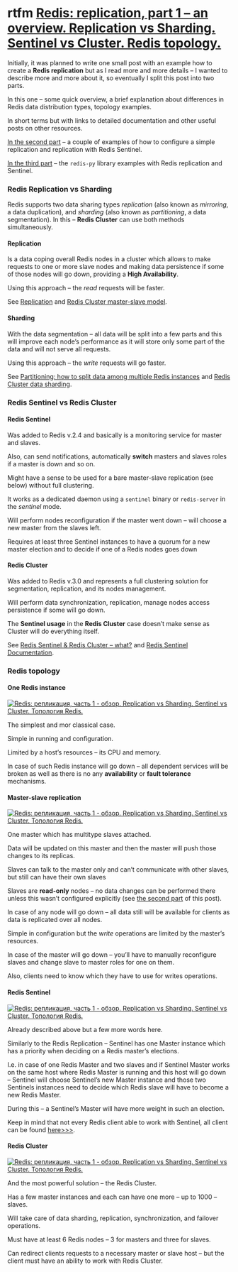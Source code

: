 # rtfm [Redis: replication, part 1 – an overview. Replication vs Sharding. Sentinel vs Cluster. Redis topology.](https://rtfm.co.ua/en/redis-replication-part-1-overview-replication-vs-sharding-sentinel-vs-cluster-redis-topology/)

Initially, it was planned to write one small post with an example how to create a **Redis replication** but as I read more and more details – I wanted to describe more and more about it, so eventually I split this post into two parts.

In this one – some quick overview, a brief explanation about differences in Redis data distribution types, topology examples.

In short terms but with links to detailed documentation and other useful posts on other resources.

[In the second part](https://rtfm.co.ua/en/redis-replication-part-2-master-slave-replication-and-redis-sentinel/) – a couple of examples of how to configure a simple replication and replication with Redis Sentinel.

[In the third part](https://rtfm.co.ua/en/redis-replication-part-3-redis-py-and-work-with-redis-sentinel-from-python/) – the `redis-py` library examples with Redis replication and Sentinel.



### Redis Replication vs Sharding

Redis supports two data sharing types *replication* (also known as *mirroring*, a data duplication), and *sharding* (also known as *partitioning*, a data segmentation). In this – **Redis Cluster** can use both methods simultaneously.



#### Replication

Is a data coping overall Redis nodes in a cluster which allows to make requests to one or more slave nodes and making data persistence if some of those nodes will go down, providing a **High Availability**.

Using this approach – the *read* requests will be faster.

See [Replication](https://rtfm.co.ua/goto/https://redis.io/topics/replication) and [Redis Cluster master-slave model](https://rtfm.co.ua/goto/https://redis.io/topics/cluster-tutorial#redis-cluster-master-slave-model).





#### Sharding

With the data segmentation – all data will be split into a few parts and this will improve each node’s performance as it will store only some part of the data and will not serve all requests.

Using this approach – the *write* requests will go faster.

See [Partitioning: how to split data among multiple Redis instances](https://rtfm.co.ua/goto/https://redis.io/topics/partitioning) and [Redis Cluster data sharding](https://rtfm.co.ua/goto/https://redis.io/topics/cluster-tutorial#redis-cluster-data-sharding).



### Redis Sentinel vs Redis Cluster



#### Redis Sentinel

Was added to Redis v.2.4 and basically is a monitoring service for master and slaves.

Also, can send notifications, automatically **switch** masters and slaves roles if a master is down and so on.

Might have a sense to be used for a bare master-slave replication (see below) without full clustering.

It works as a dedicated daemon using a `sentinel` binary or `redis-server` in the *sentinel* mode.

Will perform nodes reconfiguration if the master went down – will choose a new master from the slaves left.

Requires at least three Sentinel instances to have a quorum for a new master election and to decide if one of a Redis nodes goes down



#### Redis Cluster

Was added to Redis v.3.0 and represents a full clustering solution for segmentation, replication, and its nodes management.

Will perform data synchronization, replication, manage nodes access persistence if some will go down.

The **Sentinel usage** in the **Redis Cluster** case doesn’t make sense as Cluster will do everything itself.

See [Redis Sentinel & Redis Cluster – what?](https://rtfm.co.ua/goto/https://fnordig.de/2015/06/01/redis-sentinel-and-redis-cluster/) and [Redis Sentinel Documentation](https://rtfm.co.ua/goto/https://redis.io/topics/sentinel).



### Redis topology

#### One Redis instance

[![Redis: репликация, часть 1 - обзор. Replication vs Sharding. Sentinel vs Cluster. Топология Redis.](https://rtfm.co.ua/wp-content/uploads/2019/03/screen-shot-2017-08-11-at-14-34-30.png)](https://rtfm.co.ua/wp-content/uploads/2019/03/screen-shot-2017-08-11-at-14-34-30.png)

The simplest and mor classical case.

Simple in running and configuration.

Limited by a host’s resources – its CPU and memory.

In case of such Redis instance will go down – all dependent services will be broken as well as there is no any **availability** or **fault tolerance** mechanisms.



#### Master-slave replication

[
![Redis: репликация, часть 1 - обзор. Replication vs Sharding. Sentinel vs Cluster. Топология Redis.](https://rtfm.co.ua/wp-content/uploads/2019/03/screen-shot-2017-08-11-at-14-35-11.png)](https://rtfm.co.ua/wp-content/uploads/2019/03/screen-shot-2017-08-11-at-14-35-11.png)

One master which has multitype slaves attached.

Data will be updated on this master and then the master will push those changes to its replicas.

Slaves can talk to the master only and can’t communicate with other slaves, but still can have their own slaves

Slaves are **read-only** nodes – no data changes can be performed there unless this wasn’t configured explicitly (see [the second part](https://rtfm.co.ua/en/redis-replication-part-2-master-slave-replication-and-redis-sentinel/) of this post).

In case of any node will go down – all data still will be available for clients as data is replicated over all nodes.

Simple in configuration but the *write* operations are limited by the master’s resources.

In case of the master will go down – you’ll have to manually reconfigure slaves and change slave to master roles for one on them.

Also, clients need to know which they have to use for writes operations.



#### Redis Sentinel

[
![Redis: репликация, часть 1 - обзор. Replication vs Sharding. Sentinel vs Cluster. Топология Redis.](https://rtfm.co.ua/wp-content/uploads/2019/03/screen-shot-2017-08-11-at-14-34-42.png)](https://rtfm.co.ua/wp-content/uploads/2019/03/screen-shot-2017-08-11-at-14-34-42.png)

Already described above but a few more words here.

Similarly to the Redis Replication – Sentinel has one Master instance which has a priority when deciding on a Redis master’s elections.

I.e. in case of one Redis Master and two slaves and if Sentinel Master works on the same host where Redis Master is running and this host will go down – Sentinel will choose Sentinel’s new Master instance and those two Sentinels instances need to decide which Redis slave will have to become a new Redis Master.

During this – a Sentinel’s Master will have more weight in such an election.

Keep in mind that not every Redis client able to work with Sentinel, all client can be found [here>>>](https://rtfm.co.ua/goto/https://redis.io/clients).



#### Redis Cluster

[![Redis: репликация, часть 1 - обзор. Replication vs Sharding. Sentinel vs Cluster. Топология Redis.](https://rtfm.co.ua/wp-content/uploads/2019/03/screen-shot-2017-08-11-at-14-34-48.png)](https://rtfm.co.ua/wp-content/uploads/2019/03/screen-shot-2017-08-11-at-14-34-48.png)

And the most powerful solution – the Redis Cluster.

Has a few master instances and each can have one more – up to 1000 – slaves.

Will take care of data sharding, replication, synchronization, and failover operations.

Must have at least 6 Redis nodes – 3 for masters and three for slaves.

Can redirect clients requests to a necessary master or slave host – but the client must have an ability to work with Redis Cluster.


